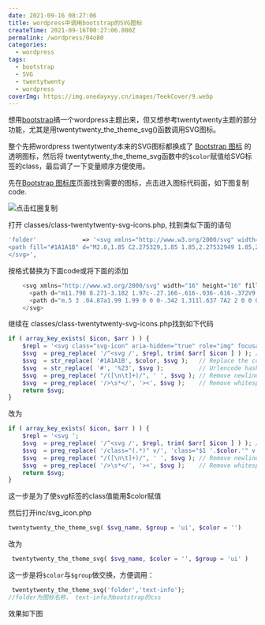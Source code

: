```yaml
---
date: 2021-09-16 08:27:06
title: wordpress中调用bootstrap的SVG图标
createTime: 2021-09-16T00:27:06.000Z
permalink: /wordpress/04o80
categories:
  - wordpress
tags:
  - bootstrap
  - SVG
  - twentytwenty
  - wordpress
coverImg: https://img.onedayxyy.cn/images/TeekCover/9.webp
---
```


想用[bootstrap](https://v5.bootcss.com/docs/getting-started/introduction/)搞一个wordpress主题出来，但又想参考twentytwenty主题的部分功能，尤其是用twentytwenty_the_theme_svg()函数调用SVG图标。

整个先把wordpress twentytwenty本来的SVG图标都换成了 [Bootstrap 图标](https://icons.bootcss.com/) 的透明图标，然后将 twentytwenty_the_theme_svg函数中的`$color`赋值给SVG标签的class，最后调了一下变量顺序方便使用。

先在[Bootstrap 图标库](https://icons.bootcss.com/)页面找到需要的图标，点击进入图标代码面，如下图复制code.

[![](/public/2021/09/copy_bootstrap_icon_code.png)](/public/2021/09/copy_bootstrap_icon_code.png)点击红圈复制

打开 classes/class-twentytwenty-svg-icons.php, 找到类似下面的语句

```php    
'folder'             => '<svg xmlns="http://www.w3.org/2000/svg" width="20" height="19" viewBox="0 0 20 19">
<path fill="#1A1A1B" d="M2.8,1.85 C2.275329,1.85 1.85,2.27532949 1.85,2.8 L1.85,15.4 C1.85,15.9246705 2.275329,16.35 2.8,16.35 L17.2,16.35 C17.724671,16.35 18.15,15.9246705 18.15,15.4 L18.15,5.5 C18.15,4.97532949 17.724671,4.55 17.2,4.55 L9.1,4.55 C8.8158,4.55 8.550403,4.40796403 8.392757,4.17149517 L6.845094,1.85 L2.8,1.85 Z M17.2,2.85 C18.663555,2.85 19.85,4.03644541 19.85,5.5 L19.85,15.4 C19.85,16.8635546 18.663555,18.05 17.2,18.05 L2.8,18.05 C1.336445,18.05 0.15,16.8635546 0.15,15.4 L0.15,2.8 C0.15,1.33644541 1.336445,0.15 2.8,0.15 L7.3,0.15 C7.5842,0.15 7.849597,0.292035965 8.007243,0.528504833 L9.554906,2.85 L17.2,2.85 Z"/>
</svg>',
```
按格式替换为下面code或将下面的添加
    
```php    
    <svg xmlns="http://www.w3.org/2000/svg" width="16" height="16" fill="currentColor" class="bi bi-folder-symlink" viewBox="0 0 16 16">
      <path d="m11.798 8.271-3.182 1.97c-.27.166-.616-.036-.616-.372V9.1s-2.571-.3-4 2.4c.571-4.8 3.143-4.8 4-4.8v-.769c0-.336.346-.538.616-.371l3.182 1.969c.27.166.27.576 0 .742z"/>
      <path d="m.5 3 .04.87a1.99 1.99 0 0 0-.342 1.311l.637 7A2 2 0 0 0 2.826 14h10.348a2 2 0 0 0 1.991-1.819l.637-7A2 2 0 0 0 13.81 3H9.828a2 2 0 0 1-1.414-.586l-.828-.828A2 2 0 0 0 6.172 1H2.5a2 2 0 0 0-2 2zm.694 2.09A1 1 0 0 1 2.19 4h11.62a1 1 0 0 1 .996 1.09l-.636 7a1 1 0 0 1-.996.91H2.826a1 1 0 0 1-.995-.91l-.637-7zM6.172 2a1 1 0 0 1 .707.293L7.586 3H2.19c-.24 0-.47.042-.683.12L1.5 2.98a1 1 0 0 1 1-.98h3.672z"/>
    </svg>
```

继续在 classes/class-twentytwenty-svg-icons.php找到如下代码
    
```php    
if ( array_key_exists( $icon, $arr ) ) {
	$repl = '<svg class="svg-icon" aria-hidden="true" role="img" focusable="false" ';
	$svg  = preg_replace( '/^<svg /', $repl, trim( $arr[ $icon ] ) ); // Add extra attributes to SVG code.
	$svg  = str_replace( '#1A1A1B', $color, $svg );   // Replace the color.
	$svg  = str_replace( '#', '%23', $svg );          // Urlencode hashes.
	$svg  = preg_replace( "/([\n\t]+)/", ' ', $svg ); // Remove newlines & tabs.
	$svg  = preg_replace( '/>\s*</', '><', $svg );    // Remove whitespace between SVG tags.
	return $svg;
}
```

改为
    
```php    
if ( array_key_exists( $icon, $arr ) ) {
	$repl = '<svg ';
	$svg  = preg_replace( '/^<svg /', $repl, trim( $arr[ $icon ] ) ); // Add extra attributes to SVG code.
	$svg  = preg_replace( '/class="(.*)" v/', 'class="$1 '.$color.'" v', $svg );   // Replace the color.
	$svg  = preg_replace( "/([\n\t]+)/", ' ', $svg ); // Remove newlines & tabs.
	$svg  = preg_replace( '/>\s*</', '><', $svg );    // Remove whitespace between SVG tags.
	return $svg;
}
```

这一步是为了使svg标签的class值能用$color赋值

然后打开inc/svg_icon.php
    
    
```php
twentytwenty_the_theme_svg( $svg_name, $group = 'ui', $color = '')
```

改为
    
```php
 twentytwenty_the_theme_svg( $svg_name, $color = '', $group = 'ui' ) 
```

这一步是将`$color`与`$group`做交换，方便调用：
    
    
```php
 twentytwenty_the_theme_svg('folder','text-info');
//folder为图标名称， text-info为bootstrap的css
```

效果如下图
